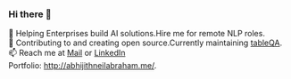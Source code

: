 ### Hi there 👋
<!--
![](https://media.tenor.com/images/76ddd52c083db7ed839874e3e28a8119/tenor.gif)
-->

🔭 Helping Enterprises build AI solutions.Hire me for remote NLP roles.      
👯 Contributing to and creating open source.Currently maintaining [tableQA](https://github.com/abhijithneilabraham/tableQA).  
📫 Reach me at [Mail](abhijithneilabrahampk@gmail.com) or [LinkedIn](https://www.linkedin.com/in/abhijith-neil-abraham-765165141/. )    
Portfolio: http://abhijithneilabraham.me/. 

<!--
**abhijithneilabraham/abhijithneilabraham** is a ✨ _special_ ✨ repository because its `README.md` (this file) appears on your GitHub profile.

Here are some ideas to get you started:

- 🔭 I’m currently working on ...
- 🌱 I’m currently learning ...
- 👯 I’m looking to collaborate on ...
- 🤔 I’m looking for help with ...
- 💬 Ask me about ...
- 📫 How to reach me: ...
- 😄 Pronouns: ...
- ⚡ Fun fact: ...
-->
